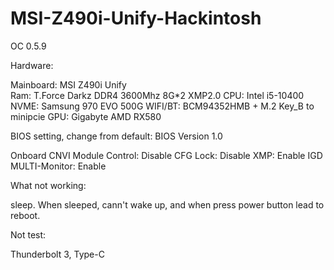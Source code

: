 # MSI-Z490i-Unify-Hackintosh
OC 0.5.9

Hardware:

Mainboard: MSI Z490i Unify  
Ram: T.Force Darkz DDR4 3600Mhz 8G*2 XMP2.0
CPU: Intel i5-10400
NVME: Samsung 970 EVO 500G
WIFI/BT: BCM94352HMB + M.2 Key_B to minipcie
GPU: Gigabyte AMD RX580


BIOS setting, change from default:
BIOS Version 1.0

Onboard CNVI Module Control: Disable
CFG Lock: Disable
XMP: Enable
IGD MULTI-Monitor: Enable


What not working:

sleep. When sleeped, cann't wake up, and when press power button lead to reboot.

Not test:

Thunderbolt 3, Type-C

 
